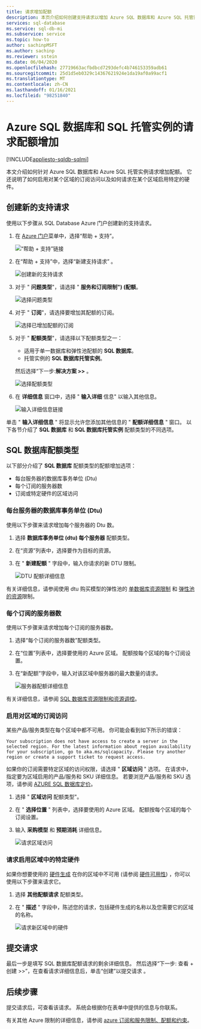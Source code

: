 ```yaml
---
title: 请求增加配额
description: 本页介绍如何创建支持请求以增加 Azure SQL 数据库和 Azure SQL 托管实例的配额。
services: sql-database
ms.service: sql-db-mi
ms.subservice: service
ms.topic: how-to
author: sachinpMSFT
ms.author: sachinp
ms.reviewer: sstein
ms.date: 06/04/2020
ms.openlocfilehash: 27719663acfbdbcd7293defc4b746153359adb61
ms.sourcegitcommit: 25d1d5eb0329c14367621924e1da19af0a99acf1
ms.translationtype: MT
ms.contentlocale: zh-CN
ms.lasthandoff: 01/16/2021
ms.locfileid: "98251840"
---
```

# <a name="request-quota-increases-for-azure-sql-database-and-sql-managed-instance"></a>Azure SQL 数据库和 SQL 托管实例的请求配额增加
[!INCLUDE[appliesto-sqldb-sqlmi](../includes/appliesto-sqldb-sqlmi.md)]

本文介绍如何针对 Azure SQL 数据库和 Azure SQL 托管实例请求增加配额。 它还说明了如何启用对某个区域的订阅访问以及如何请求在某个区域启用特定的硬件。

## <a name="create-a-new-support-request"></a><a id="newquota"></a> 创建新的支持请求

使用以下步骤从 SQL Database Azure 门户创建新的支持请求。

1. 在 [Azure 门户](https://portal.azure.com)菜单中，选择“帮助 + 支持”。

   ![“帮助 + 支持”链接](./media/quota-increase-request/help-plus-support.png)

1. 在“帮助 + 支持”中，选择“新建支持请求” 。

    ![创建新的支持请求](./media/quota-increase-request/new-support-request.png)

1. 对于 " **问题类型**"，请选择 " **服务和订阅限制")  (配额**。

   ![选择问题类型](./media/quota-increase-request/select-quota-issue-type.png)

1. 对于 " **订阅**"，请选择要增加其配额的订阅。

   ![选择已增加配额的订阅](./media/quota-increase-request/select-subscription-support-request.png)

1. 对于 " **配额类型**"，请选择以下配额类型之一：

   - 适用于单一数据库和弹性池配额的 **SQL 数据库**。
   - 托管实例的 **SQL 数据库托管实例**。

   然后选择“下一步:**解决方案 >>** 。

   ![选择配额类型](./media/quota-increase-request/select-quota-type.png)

1. 在 **详细信息** 窗口中，选择 " **输入详细** 信息" 以输入其他信息。

   ![输入详细信息链接](./media/quota-increase-request/provide-details-link.png)

单击 " **输入详细信息** " 将显示允许您添加其他信息的 " **配额详细信息** " 窗口。 以下各节介绍了 **SQL 数据库** 和 **SQL 数据库托管实例** 配额类型的不同选项。

## <a name="sql-database-quota-types"></a><a id="sqldbquota"></a> SQL 数据库配额类型

以下部分介绍了 **SQL 数据库** 配额类型的配额增加选项：

- 每台服务器的数据库事务单位 (Dtu) 
- 每个订阅的服务器数
- 订阅或特定硬件的区域访问

### <a name="database-transaction-units-dtus-per-server"></a>每台服务器的数据库事务单位 (Dtu) 

使用以下步骤来请求增加每个服务器的 Dtu 数。

1. 选择 **数据库事务单位 (dtu) 每个服务器** 配额类型。

1. 在“资源”列表中，选择要作为目标的资源。

1. 在 " **新建配额** " 字段中，输入你请求的新 DTU 限制。

   ![DTU 配额详细信息](./media/quota-increase-request/quota-details-dtus.png)

有关详细信息，请参阅使用 dtu 购买模型的弹性池的 [单数据库资源限制](resource-limits-dtu-single-databases.md) 和 [弹性池的资源](resource-limits-dtu-elastic-pools.md)限制。

### <a name="servers-per-subscription"></a>每个订阅的服务器数

使用以下步骤来请求增加每个订阅的服务器数。

1. 选择“每个订阅的服务器数”配额类型。

1. 在“位置”列表中，选择要使用的 Azure 区域。 配额按每个区域的每个订阅设置。

1. 在“新配额”字段中，输入对该区域中服务器的最大数量的请求。

   ![服务器配额详细信息](./media/quota-increase-request/quota-details-servers.png)

有关详细信息，请参阅 [SQL 数据库资源限制和资源调控](resource-limits-logical-server.md)。

### <a name="enable-subscription-access-to-a-region"></a><a id="region"></a> 启用对区域的订阅访问

某些产品/服务类型在每个区域中都不可用。 你可能会看到如下所示的错误：

`Your subscription does not have access to create a server in the selected region. For the latest information about region availability for your subscription, go to aka.ms/sqlcapacity. Please try another region or create a support ticket to request access.`

如果你的订阅需要特定区域的访问权限，请选择 " **区域访问** " 选项。 在请求中，指定要为区域启用的产品/服务和 SKU 详细信息。 若要浏览产品/服务和 SKU 选项，请参阅 [AZURE SQL 数据库定价](https://azure.microsoft.com/pricing/details/sql-database/single/)。

1. 选择 " **区域访问** 配额类型"。

1. 在 " **选择位置** " 列表中，选择要使用的 Azure 区域。 配额按每个区域的每个订阅设置。

1. 输入 **采购模型** 和 **预期消耗** 详细信息。

   ![请求区域访问](./media/quota-increase-request/quota-request.png)

### <a name="request-enabling-specific-hardware-in-a-region"></a>请求启用区域中的特定硬件

如果你想要使用的 [硬件生成](service-tiers-vcore.md#hardware-generations) 在你的区域中不可用 (请参阅 [硬件可用性](service-tiers-vcore.md#hardware-availability)) ，你可以使用以下步骤来请求它。

1. 选择 **其他配额请求** 配额类型。

1. 在 " **描述** " 字段中，陈述您的请求，包括硬件生成的名称以及您需要它的区域的名称。

   ![请求新区域中的硬件](./media/quota-increase-request/hardware-in-new-region.png)

## <a name="submit-your-request"></a>提交请求

最后一步是填写 SQL 数据库配额请求的剩余详细信息。 然后选择“下一步:  查看 + 创建 >>”，在查看请求详细信息后，单击“创建”以提交请求  。

## <a name="next-steps"></a>后续步骤

提交请求后，可查看该请求。 系统会根据你在表单中提供的信息与你联系。

有关其他 Azure 限制的详细信息，请参阅 [azure 订阅和服务限制、配额和约束](../../azure-resource-manager/management/azure-subscription-service-limits.md)。
